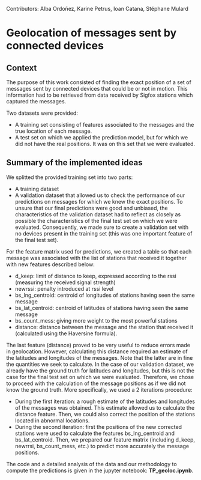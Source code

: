 
Contributors: Alba Ordoñez, Karine Petrus, Ioan Catana, Stéphane Mulard

# Geolocation of messages sent by connected devices

## Context 
The purpose of this work consisted of finding the exact position of a set of messages sent by connected devices that could be or not in motion. This information had to be retrieved from data received by Sigfox stations which captured the messages. 

Two datasets were provided:

- A training set consisting of features associated to the messages and the true location of each message.
- A test set on which we applied the prediction model, but for which we did not have the real positions. It was on this set that we were evaluated.

## Summary of the implemented ideas

We splitted the provided training set into two parts:

- A training dataset
- A validation dataset that allowed us to check the performance of our predictions on messages for which we knew the exact positions.
To unsure that our final predictions were good and unbiased, the characteristics of the validation dataset had to reflect as closely as possible the characteristics of the final test set on which we were evaluated. 
Consequently, we made sure to create a validation set with no devices present in the training set (this was one important feature of the final test set).

For the feature matrix used for predictions, we created a table so that each message was associated with the list of stations that received it together with new features described below:

- d_keep: limit of distance to keep, expressed according to the rssi (measuring the received signal strength)
- newrssi: penalty introduced at rssi level
- bs_lng_centroid: centroid of longitudes of stations having seen the same message
- bs_lat_centroid: centroid of latitudes of stations having seen the same message
- bs_count_mess: giving more weight to the most powerful stations
- distance: distance between the message and the station that received it (calculated using the Haversine formula).

The last feature (distance) proved to be very useful to reduce errors made in geolocation. 
However, calculating this distance required an estimate of the latitudes and longitudes of the messages. 
Note that the latter are in fine the quantities we seek to calculate. 
In the case of our validation dataset, we already have the ground truth for latitudes and longitudes, 
but this is not the case for the final test set on which we were evaluated. 
Therefore, we chose to proceed with the calculation of the message positions as if we did not know
the ground truth. More specifically, we used a 2 iterations procedure:

- During the first iteration: a rough estimate of the latitudes and longitudes of the messages was obtained. 
This estimate allowed us to calculate the distance feature. Then, we could also correct the position of the stations 
located in abnormal locations.
- During the second iteration: first the positions of the new corrected stations were used to calculate the 
features bs_lng_centroid and bs_lat_centroid. Then, we prepared our feature matrix 
(including d_keep, newrrsi, bs_count_mess, etc.) to predict more accurately the message positions.

The code and a detailed analysis of the data and our methodology to compute the predictions is given in the jupyter notebook: **TP_geoloc.ipynb**.
